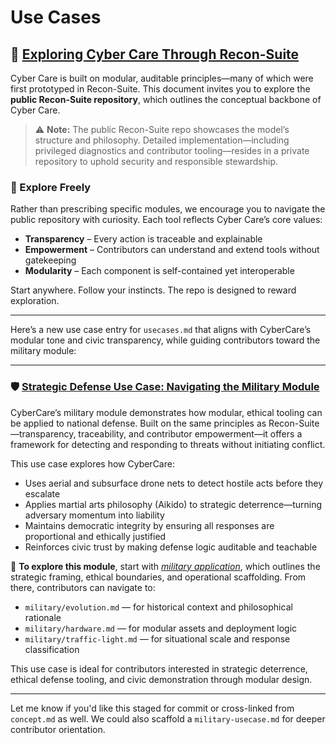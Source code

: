 # Use Cases

## 🔗 [Exploring Cyber Care Through Recon-Suite](https://github.com/Mark-a-Hamilton/Recon-Suite/blob/main/README.md)

Cyber Care is built on modular, auditable principles—many of which were first prototyped in Recon-Suite. This document invites you to explore the **public Recon-Suite repository**, which outlines the conceptual backbone of Cyber Care.

> ⚠️ **Note:** The public Recon-Suite repo showcases the model’s structure and philosophy. Detailed implementation—including privileged diagnostics and contributor tooling—resides in a private repository to uphold security and responsible stewardship.

### 🧭 Explore Freely

Rather than prescribing specific modules, we encourage you to navigate the public repository with curiosity. Each tool reflects Cyber Care’s core values:

- **Transparency** – Every action is traceable and explainable  
- **Empowerment** – Contributors can understand and extend tools without gatekeeping  
- **Modularity** – Each component is self-contained yet interoperable  

Start anywhere. Follow your instincts. The repo is designed to reward exploration.

---

Here’s a new use case entry for `usecases.md` that aligns with CyberCare’s modular tone and civic transparency, while guiding contributors toward the military module:

---

### 🛡️ [Strategic Defense Use Case: Navigating the Military Module](../military/introduction.md)

CyberCare’s military module demonstrates how modular, ethical tooling can be applied to national defense. Built on the same principles as Recon-Suite—transparency, traceability, and contributor empowerment—it offers a framework for detecting and responding to threats without initiating conflict.

This use case explores how CyberCare:

- Uses aerial and subsurface drone nets to detect hostile acts before they escalate  
- Applies martial arts philosophy (Aikido) to strategic deterrence—turning adversary momentum into liability  
- Maintains democratic integrity by ensuring all responses are proportional and ethically justified  
- Reinforces civic trust by making defense logic auditable and teachable  

🧭 **To explore this module**, start with [*military application*](../military/introduction.md), which outlines the strategic framing, ethical boundaries, and operational scaffolding. From there, contributors can navigate to:

- `military/evolution.md` — for historical context and philosophical rationale  
- `military/hardware.md` — for modular assets and deployment logic  
- `military/traffic-light.md` — for situational scale and response classification  

This use case is ideal for contributors interested in strategic deterrence, ethical defense tooling, and civic demonstration through modular design.

---

Let me know if you'd like this staged for commit or cross-linked from `concept.md` as well. We could also scaffold a `military-usecase.md` for deeper contributor orientation.
